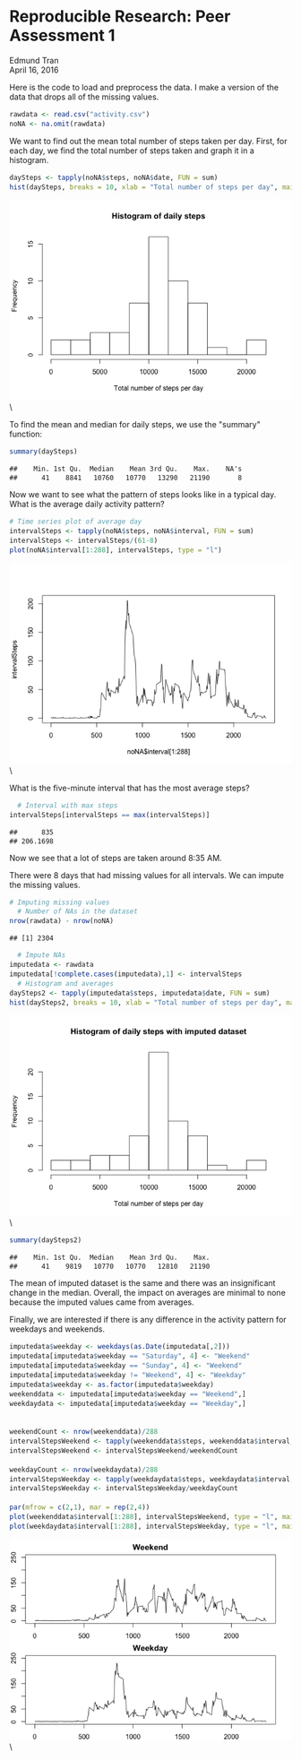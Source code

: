 # Reproducible Research: Peer Assessment 1
Edmund Tran  
April 16, 2016  

Here is the code to load and preprocess the data. I make a version of the data that drops all of the missing values.

```r
rawdata <- read.csv("activity.csv")
noNA <- na.omit(rawdata)
```

We want to find out the mean total number of steps taken per day. First, for each day, we find the total number of steps taken and graph it in a histogram.

```r
daySteps <- tapply(noNA$steps, noNA$date, FUN = sum)
hist(daySteps, breaks = 10, xlab = "Total number of steps per day", main = "Histogram of daily steps")
```

![](RR_Course_Project_1_files/figure-html/unnamed-chunk-2-1.png)\

To find the mean and median for daily steps, we use the "summary" function:

```r
summary(daySteps)
```

```
##    Min. 1st Qu.  Median    Mean 3rd Qu.    Max.    NA's 
##      41    8841   10760   10770   13290   21190       8
```

Now we want to see what the pattern of steps looks like in a typical day. What is the average daily activity pattern?

```r
# Time series plot of average day
intervalSteps <- tapply(noNA$steps, noNA$interval, FUN = sum)
intervalSteps <- intervalSteps/(61-8)
plot(noNA$interval[1:288], intervalSteps, type = "l")
```

![](RR_Course_Project_1_files/figure-html/unnamed-chunk-4-1.png)\

What is the five-minute interval that has the most average steps?

```r
  # Interval with max steps
intervalSteps[intervalSteps == max(intervalSteps)]
```

```
##      835 
## 206.1698
```

Now we see that a lot of steps are taken around 8:35 AM.

There were 8 days that had missing values for all intervals. We can impute the missing values.

```r
# Imputing missing values
  # Number of NAs in the dataset
nrow(rawdata) - nrow(noNA)
```

```
## [1] 2304
```

```r
  # Impute NAs
imputedata <- rawdata
imputedata[!complete.cases(imputedata),1] <- intervalSteps
  # Histogram and averages
daySteps2 <- tapply(imputedata$steps, imputedata$date, FUN = sum)
hist(daySteps2, breaks = 10, xlab = "Total number of steps per day", main = "Histogram of daily steps with imputed dataset")
```

![](RR_Course_Project_1_files/figure-html/unnamed-chunk-6-1.png)\

```r
summary(daySteps2)
```

```
##    Min. 1st Qu.  Median    Mean 3rd Qu.    Max. 
##      41    9819   10770   10770   12810   21190
```

The mean of imputed dataset is the same and there was an insignificant change in the median. Overall, the impact on averages are minimal to none because the imputed values came from averages.

Finally, we are interested if there is any difference in the activity pattern for weekdays and weekends.


```r
imputedata$weekday <- weekdays(as.Date(imputedata[,2]))
imputedata[imputedata$weekday == "Saturday", 4] <- "Weekend"
imputedata[imputedata$weekday == "Sunday", 4] <- "Weekend"
imputedata[imputedata$weekday != "Weekend", 4] <- "Weekday"
imputedata$weekday <- as.factor(imputedata$weekday)
weekenddata <- imputedata[imputedata$weekday == "Weekend",]
weekdaydata <- imputedata[imputedata$weekday == "Weekday",]


weekendCount <- nrow(weekenddata)/288
intervalStepsWeekend <- tapply(weekenddata$steps, weekenddata$interval, FUN = sum)
intervalStepsWeekend <- intervalStepsWeekend/weekendCount

weekdayCount <- nrow(weekdaydata)/288
intervalStepsWeekday <- tapply(weekdaydata$steps, weekdaydata$interval, FUN = sum)
intervalStepsWeekday <- intervalStepsWeekday/weekdayCount

par(mfrow = c(2,1), mar = rep(2,4))
plot(weekenddata$interval[1:288], intervalStepsWeekend, type = "l", main = "Weekend", ylab = "Number of Steps", ylim = c(0,250))
plot(weekdaydata$interval[1:288], intervalStepsWeekday, type = "l", main = "Weekday", ylab = "Number of Steps", ylim = c(0,250))
```

![](RR_Course_Project_1_files/figure-html/unnamed-chunk-7-1.png)\
